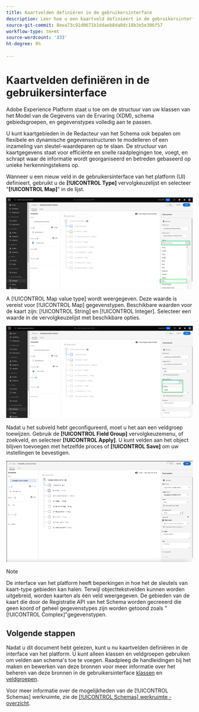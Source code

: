 ```yaml
---
title: Kaartvelden definiëren in de gebruikersinterface
description: Leer hoe u een kaartveld definieert in de gebruikersinterface van het Experience Platform.
source-git-commit: 8eea73c91d0671b1ddaeb8da0dc18b3e5e306f57
workflow-type: tm+mt
source-wordcount: '333'
ht-degree: 0%

---
```


# Kaartvelden definiëren in de gebruikersinterface

Adobe Experience Platform staat u toe om de structuur van uw klassen van het Model van de Gegevens van de Ervaring (XDM), schema gebiedsgroepen, en gegevenstypes volledig aan te passen.

U kunt kaartgebieden in de Redacteur van het Schema ook bepalen om flexibele en dynamische gegevensstructuren te modelleren of een inzameling van sleutel-waardeparen op te slaan. De structuur van kaartgegevens staat voor efficiënte en snelle raadplegingen toe, voegt, en schrapt waar de informatie wordt georganiseerd en betreden gebaseerd op unieke herkenningstekens op.

Wanneer u een nieuw veld in de gebruikersinterface van het platform (UI) definieert, gebruikt u de **[!UICONTROL Type]** vervolgkeuzelijst en selecteer &quot;**[!UICONTROL Map]**&quot; in de lijst.

![De Schema-editor met het vervolgkeuzemenu Type en de waarde Kaart gemarkeerd.](../../images/ui/fields/special/map.png)

A [!UICONTROL Map value type] wordt weergegeven. Deze waarde is vereist voor [!UICONTROL Map] gegevenstypen. Beschikbare waarden voor de kaart zijn: [!UICONTROL String] en [!UICONTROL Integer]. Selecteer een waarde in de vervolgkeuzelijst met beschikbare opties.

![De Schemas Editor met de [!UICONTROL Map value type] vervolgkeuzelijst gemarkeerd.](../../images/ui/fields/special/map-value-type.png)

Nadat u het subveld hebt geconfigureerd, moet u het aan een veldgroep toewijzen. Gebruik de **[!UICONTROL Field Group]** vervolgkeuzemenu, of zoekveld, en selecteer **[!UICONTROL Apply]**. U kunt velden aan het object blijven toevoegen met hetzelfde proces of **[!UICONTROL Save]** om uw instellingen te bevestigen.

![Een opname van de selectie van de veldgroep en de instellingen die worden toegepast.](../../images/ui/fields/special/assign-to-field-group.gif)

>[!NOTE]
>
>De interface van het platform heeft beperkingen in hoe het de sleutels van kaart-type gebieden kan halen. Terwijl objecttekstvelden kunnen worden uitgebreid, worden kaarten als één veld weergegeven. De gebieden van de kaart die door de Registratie API van het Schema worden gecreeerd die geen koord of geheel gegevenstypes zijn worden getoond zoals &quot;[!UICONTROL Complex]&quot;gegevenstypen.

## Volgende stappen

Nadat u dit document hebt gelezen, kunt u nu kaartvelden definiëren in de interface van het platform. U kunt alleen klassen en veldgroepen gebruiken om velden aan schema&#39;s toe te voegen. Raadpleeg de handleidingen bij het maken en bewerken van deze bronnen voor meer informatie over het beheren van deze bronnen in de gebruikersinterface [klassen](../resources/classes.md) en [veldgroepen](../resources/field-groups.md).

Voor meer informatie over de mogelijkheden van de [!UICONTROL Schemas] werkruimte, zie de [[!UICONTROL Schemas] werkruimte - overzicht](../overview.md).
